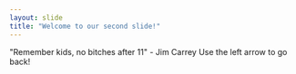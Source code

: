 ```yaml
---
layout: slide
title: "Welcome to our second slide!"
---
```

"Remember kids, no bitches after 11" - Jim Carrey
Use the left arrow to go back!
